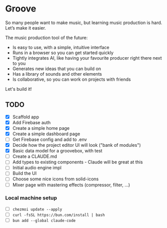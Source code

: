 # Groove

So many people want to make music, but learning music production is hard. Let’s make it easier.

The music production tool of the future:

- Is easy to use, with a simple, intuitive interface
- Runs in a browser so you can get started quickly
- Tightly integrates AI, like having your favourite producer right there next to you
- Generates new ideas that you can build on
- Has a library of sounds and other elements
- Is collaborative, so you can work on projects with friends

Let's build it!

## TODO

- [X] Scaffold app
- [X] Add Firebase auth
- [X] Create a simple home page
- [X] Create a simple dashboard page
- [ ] Get Firebase config and add to .env
- [X] Decide how the project editor UI will look ("bank of modules")
- [X] Basic data model for a groovebox, with test
- [ ] Create a CLAUDE.md
- [ ] Add types to existing components - Claude will be great at this
- [ ] Initial audio engine impl
- [ ] Build the UI
- [ ] Choose some nice icons from solid-icons
- [ ] Mixer page with mastering effects (compressor, filter, ...)

### Local machine setup

- [ ] `chezmoi update --apply`
- [ ] `curl -fsSL https://bun.com/install | bash`
- [ ] `bun add --global claude-code`
